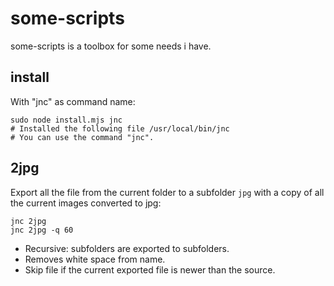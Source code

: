 # some-scripts

some-scripts is a toolbox for some needs i have.

## install
With "jnc" as command name:
```shell
sudo node install.mjs jnc
# Installed the following file /usr/local/bin/jnc
# You can use the command "jnc".
```

## 2jpg
Export all the file from the current folder to a subfolder `jpg` with a copy of 
all the current images converted to jpg:
```
jnc 2jpg
jnc 2jpg -q 60
```

- Recursive: subfolders are exported to subfolders.
- Removes white space from name.
- Skip file if the current exported file is newer than the source.
